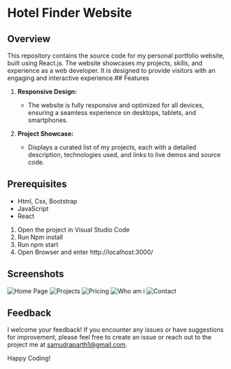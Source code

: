 # Hotel Finder Website

## Overview

This repository contains the source code for my personal portfolio website, built using React.js. The website showcases my projects, skills, and experience as a web developer. It is designed to provide visitors with an engaging and interactive experience.## Features

1. **Responsive Design:**
   - The website is fully responsive and optimized for all devices, ensuring a seamless experience on desktops, tablets, and smartphones.

2. **Project Showcase:**
   - Displays a curated list of my projects, each with a detailed description, technologies used, and links to live demos and source code.


## Prerequisites

- Html, Css, Bootstrap
- JavaScript
- React



1. Open the project in Visual Studio Code
2. Run Npm install
3. Run npm start
4. Open Browser and enter http://localhost:3000/

## Screenshots

![Home Page](./images/1.png)
![Projects](./images/2.png)
![Pricing](./images/3.png)
![Who am i](./images/4.png)
![Contact](./images/5.png)

## Feedback

I welcome your feedback! If you encounter any issues or have suggestions for improvement, please feel free to create an issue or reach out to the project me at samudraparth1@gmail.com.

Happy Coding!
